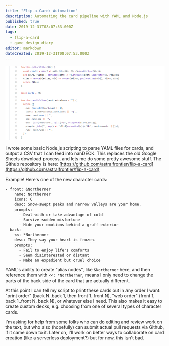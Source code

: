 ```yaml
---
title: "Flip-a-Card: Automation"
description: Automating the card pipeline with YAML and Node.js
published: true
date: 2019-12-31T08:07:53.000Z
tags:
  - flip-a-card
  - game design diary
editor: markdown
dateCreated: 2019-12-31T08:07:53.000Z
---
```


![Featured Image](flip-a-card-automation.jpg)

I wrote some basic Node.js scripting to parse YAML files for cards, and output a CSV that I can feed into nanDECK. This replaces the old Google Sheets download process, and lets me do some pretty awesome stuff. The Github repository is here: [https://github.com/astralfrontier/flip-a-card](https://github.com/astralfrontier/flip-a-card)

Example! Here's one of the new character cards:

```
- front: &Northerner
    name: Northerner
    icons: C
    desc: Snow-swept peaks and narrow valleys are your home.
    prompts:
      - Deal with or take advantage of cold
      - Survive sudden misfortune
      - Hide your emotions behind a gruff exterior
  back:
    <<: *Northerner
    desc: They say your heart is frozen.
    prompts:
      - Fail to enjoy life's comforts
      - Seem disinterested or distant
      - Make an expedient but cruel choice
```

YAML's ability to create "alias nodes", like `&Northerner` here, and then reference them with `<<: *Northerner`, means I only need to change the parts of the back side of the card that are actually different.

At this point I can tell my script to print these cards out in any order I want: "print order" (back N..back 1, then front 1..front N), "web order" (front 1, back 1..front N, back N), or whatever else I need. This also makes it easy to create custom decks, e.g. choosing from one of several types of character cards.

I'm asking for help from some folks who can do editing and review work on the text, but who also (hopefully) can submit actual pull requests via Github, if it came down to it. Later on, I'll work on better ways to collaborate on card creation (like a serverless deployment?) but for now, this isn't bad.


    